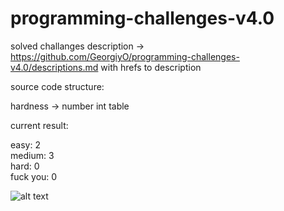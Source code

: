# programming-challenges-v4.0

solved challanges description -> https://github.com/GeorgiyO/programming-challenges-v4.0/descriptions.md with hrefs to description

source code structure:

hardness -> number int table

current result:

easy:     2<br>
medium:   3<br>
hard:     0<br>
fuck you: 0<br>

![alt text](https://i.imgur.com/frF3nX9.jpg)
